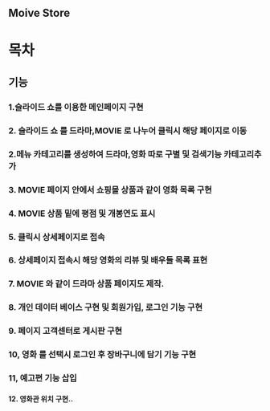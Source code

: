## Moive Store

# 목차

## 기능

### 1.슬라이드 쇼를 이용한 메인페이지 구현

### 2. 슬라이드 쇼 를 드라마,MOVIE 로 나누어 클릭시 해당 페이지로 이동

### 2.메뉴 카테고리를 생성하여 드라마,영화 따로 구별 및 검색기능 카테고리추가

### 3. MOVIE 페이지 안에서 쇼핑몰 상품과 같이 영화 목록 구현

### 4. MOVIE 상품 밑에 평점 및 개봉연도 표시

### 5. 클릭시 상세페이지로 접속

### 6. 상세페이지 접속시 해당 영화의 리뷰 및 배우들 목록 표현

### 7. MOVIE 와 같이 드라마 상품 페이지도 제작.

### 8. 개인 데이터 베이스 구현 및 회원가입, 로그인 기능 구현

### 9. 페이지 고객센터로 게시판 구현

### 10, 영화 를 선택시 로그인 후 장바구니에 담기 기능 구현

### 11, 예고편 기능 삽입

#### 12. 영화관 위치 구현..
